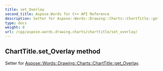 ```yaml
---
title: set_Overlay
second_title: Aspose.Words for C++ API Reference
description: Setter for Aspose::Words::Drawing::Charts::ChartTitle::get_Overlay. 
type: docs
weight: 0
url: /cpp/aspose.words.drawing.charts/charttitle/set_overlay/
---
```

## ChartTitle.set_Overlay method


Setter for [Aspose::Words::Drawing::Charts::ChartTitle::get_Overlay](./get_overlay/).

